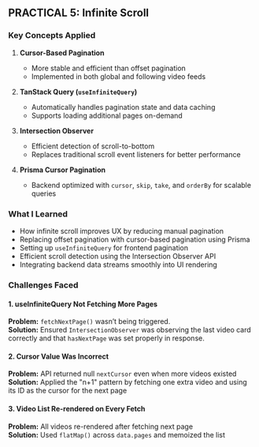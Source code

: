 ## PRACTICAL 5: Infinite Scroll

### Key Concepts Applied
1. **Cursor-Based Pagination**
   - More stable and efficient than offset pagination
   - Implemented in both global and following video feeds

2. **TanStack Query (`useInfiniteQuery`)**
   - Automatically handles pagination state and data caching
   - Supports loading additional pages on-demand

3. **Intersection Observer**
   - Efficient detection of scroll-to-bottom
   - Replaces traditional scroll event listeners for better performance

4. **Prisma Cursor Pagination**
   - Backend optimized with `cursor`, `skip`, `take`, and `orderBy` for scalable queries


### What I Learned
- How infinite scroll improves UX by reducing manual pagination
- Replacing offset pagination with cursor-based pagination using Prisma
- Setting up `useInfiniteQuery` for frontend pagination
- Efficient scroll detection using the Intersection Observer API
- Integrating backend data streams smoothly into UI rendering


### Challenges Faced

#### 1. useInfiniteQuery Not Fetching More Pages
**Problem:** `fetchNextPage()` wasn’t being triggered. <br>
**Solution:** Ensured `IntersectionObserver` was observing the last video card correctly and that `hasNextPage` was set properly in response.

#### 2. Cursor Value Was Incorrect
**Problem:** API returned null `nextCursor` even when more videos existed  <br>
**Solution:** Applied the "n+1" pattern by fetching one extra video and using its ID as the cursor for the next page

#### 3. Video List Re-rendered on Every Fetch
**Problem:** All videos re-rendered after fetching next page <br> 
**Solution:** Used `flatMap()` across `data.pages` and memoized the list
